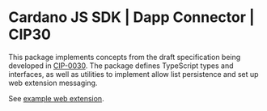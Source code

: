 # Cardano JS SDK | Dapp Connector | CIP30
This package implements concepts from the draft specification being developed in [CIP-0030]. The 
package defines TypeScript types and interfaces, as well as utilities to implement allow list 
persistence and set up web extension messaging.

See [example web extension].

[example web extension]: ../web-extension/e2e/extension
[CIP-0030]: https://github.com/cardano-foundation/CIPs/pull/88
